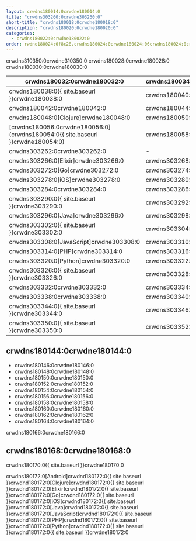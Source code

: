 ```yaml
---
layout: crwdns180014:0crwdne180014:0
title: "crwdns303260:0crwdne303260:0"
short-title: "crwdns180018:0crwdne180018:0"
description: "crwdns180020:0crwdne180020:0"
categories:
  - crwdns180022:0crwdne180022:0
order: rwdne180024:0f8c28.crwdns180024:0crwdne180024:06crwdns180024:0crwdne180024:01655crwdns180024:0crwdne180024:0crwdns180024:0crwdne180024:0
---
```


crwdns310350:0crwdne310350:0 crwdns180028:0crwdne180028:0 crwdns180030:0crwdne180030:0

| crwdns180032:0crwdne180032:0                                                   | crwdns180034:0crwdne180034:0 | crwdns180036:0crwdne180036:0                                 |
| ------------------------------------------------------------------------------ | ---------------------------- | ------------------------------------------------------------ |
| crwdns180038:0{{ site.baseurl }}crwdne180038:0                                 | crwdns180040:0crwdne180040:0 |                                                              |
| crwdns180042:0crwdne180042:0                                                   | crwdns180044:0crwdne180044:0 | crwdns180046:0crwdne180046:0                                 |
| crwdns180048:0[Clojure]crwdne180048:0                                          | crwdns180050:0crwdne180050:0 | crwdns180052:0crwdne180052:0                                 |
| [crwdns180056:0crwdne180056:0](crwdns180054:0{{ site.baseurl }}crwdne180054:0) | crwdns180058:0crwdne180058:0 | [crwdns180062:0crwdne180062:0](crwdns180060:0crwdne180060:0) |
| crwdns303262:0crwdne303262:0                                                   | -                            | crwdns303264:0crwdne303264:0                                 |
| crwdns303266:0[Elixir]crwdne303266:0                                           | crwdns303268:0crwdne303268:0 | crwdns303270:0crwdne303270:0                                 |
| crwdns303272:0[Go]crwdne303272:0                                               | crwdns303274:0crwdne303274:0 | crwdns303276:0crwdne303276:0                                 |
| crwdns303278:0[iOS]crwdne303278:0                                              | crwdns303280:0crwdne303280:0 | crwdns303282:0crwdne303282:0                                 |
| crwdns303284:0crwdne303284:0                                                   | crwdns303286:0crwdne303286:0 | crwdns303288:0crwdne303288:0                                 |
| crwdns303290:0{{ site.baseurl }}crwdne303290:0                                 | crwdns303292:0crwdne303292:0 | crwdns303294:0crwdne303294:0                                 |
| crwdns303296:0[Java]crwdne303296:0                                             | crwdns303298:0crwdne303298:0 | crwdns303300:0crwdne303300:0                                 |
| crwdns303302:0{{ site.baseurl }}crwdne303302:0                                 | crwdns303304:0crwdne303304:0 | crwdns303306:0crwdne303306:0                                 |
| crwdns303308:0[JavaScript]crwdne303308:0                                       | crwdns303310:0crwdne303310:0 | crwdns303312:0crwdne303312:0                                 |
| crwdns303314:0[PHP]crwdne303314:0                                              | crwdns303316:0crwdne303316:0 | crwdns303318:0crwdne303318:0                                 |
| crwdns303320:0[Python]crwdne303320:0                                           | crwdns303322:0crwdne303322:0 | crwdns303324:0crwdne303324:0                                 |
| crwdns303326:0{{ site.baseurl }}crwdne303326:0                                 | crwdns303328:0crwdne303328:0 | crwdns303330:0crwdne303330:0                                 |
| crwdns303332:0crwdne303332:0                                                   | crwdns303334:0crwdne303334:0 | crwdns303336:0crwdne303336:0                                 |
| crwdns303338:0crwdne303338:0                                                   | crwdns303340:0crwdne303340:0 | crwdns303342:0crwdne303342:0                                 |
| crwdns303344:0{{ site.baseurl }}crwdne303344:0                                 | crwdns303346:0crwdne303346:0 | crwdns303348:0crwdne303348:0                                 |
| crwdns303350:0{{ site.baseurl }}crwdne303350:0                                 | crwdns303352:0crwdne303352:0 | crwdns303354:0crwdne303354:0                                 | crwdns180142:0crwdne180142:0 

## crwdns180144:0crwdne180144:0

- crwdns180146:0crwdne180146:0
- crwdns180148:0crwdne180148:0
- crwdns180150:0crwdne180150:0
- crwdns180152:0crwdne180152:0
- crwdns180154:0crwdne180154:0
- crwdns180156:0crwdne180156:0
- crwdns180158:0crwdne180158:0
- crwdns180160:0crwdne180160:0
- crwdns180162:0crwdne180162:0
- crwdns180164:0crwdne180164:0

crwdns180166:0crwdne180166:0

## crwdns180168:0crwdne180168:0

crwdns180170:0{{ site.baseurl }}crwdne180170:0

crwdns180172:0[Android]crwdnd180172:0{{ site.baseurl }}crwdnd180172:0[Clojure]crwdnd180172:0{{ site.baseurl }}crwdnd180172:0[Elixir]crwdnd180172:0{{ site.baseurl }}crwdnd180172:0[Go]crwdnd180172:0{{ site.baseurl }}crwdnd180172:0[iOS]crwdnd180172:0{{ site.baseurl }}crwdnd180172:0[Java]crwdnd180172:0{{ site.baseurl }}crwdnd180172:0[JavaScript]crwdnd180172:0{{ site.baseurl }}crwdnd180172:0[PHP]crwdnd180172:0{{ site.baseurl }}crwdnd180172:0[Python]crwdnd180172:0{{ site.baseurl }}crwdnd180172:0{{ site.baseurl }}crwdne180172:0